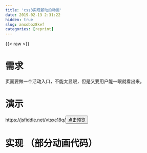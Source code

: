 ```yaml
---
title: 'css3实现颤动的动画' 
date: 2019-02-13 2:31:22
hidden: true
slug: anxoboz8kef
categories: [reprint]
---
```


{{< raw >}}

                    
<h1 id="articleHeader0">需求</h1>
<p>页面要做一个活动入口，不能太显眼，但是又要用户能一眼就看出来。</p>
<h1 id="articleHeader1">演示</h1>
<p><a href="https://jsfiddle.net/vtsxc18q/" rel="nofollow noreferrer" target="_blank">https://jsfiddle.net/vtsxc18q/</a><button class="btn btn-xs btn-default ml10 preview" data-url="vtsxc18q/" data-typeid="0">点击预览</button></p>
<h1 id="articleHeader2">实现 （部分动画代码）</h1>
<div class="widget-codetool" style="display:none;">
      <div class="widget-codetool--inner">
      <span class="selectCode code-tool" data-toggle="tooltip" data-placement="top" title="" data-original-title="全选"></span>
      <span type="button" class="copyCode code-tool" data-toggle="tooltip" data-placement="top" data-clipboard-text="@keyframes chanDong {
            5% {
                -webkit-transform: scale3d(1, 1, 1) rotate3d(0, 0, 1, -10deg);
                transform: scale3d(1, 1, 1) rotate3d(0, 0, 1, -10deg);
            }
            6%,
            8%,
            10%,
            12% {
                -webkit-transform: scale3d(1.1, 1.1, 1.1) rotate3d(0, 0, 1, 10deg);
                transform: scale3d(1.1, 1.1, 1.1) rotate3d(0, 0, 1, 10deg);
            }

            7%,
            9%,
            11% {
                -webkit-transform: scale3d(1.1, 1.1, 1.1) rotate3d(0, 0, 1, -10deg);
                transform: scale3d(1.1, 1.1, 1.1) rotate3d(0, 0, 1, -10deg);
            }

            13% {
                -webkit-transform: scale3d(1, 1, 1);
                transform: scale3d(1, 1, 1);
            }

        }" title="" data-original-title="复制"></span>
      <span type="button" class="saveToNote code-tool" data-toggle="tooltip" data-placement="top" title="" data-original-title="放进笔记"></span>
      </div>
      </div><pre class="hljs css"><code>@<span class="hljs-keyword">keyframes</span> chanDong {
            5% {
                <span class="hljs-attribute">-webkit-transform</span>: <span class="hljs-built_in">scale3d</span>(1, 1, 1) <span class="hljs-built_in">rotate3d</span>(0, 0, 1, -10deg);
                <span class="hljs-attribute">transform</span>: <span class="hljs-built_in">scale3d</span>(1, 1, 1) <span class="hljs-built_in">rotate3d</span>(0, 0, 1, -10deg);
            }
            6%,
            8%,
            10%,
            12% {
                <span class="hljs-attribute">-webkit-transform</span>: <span class="hljs-built_in">scale3d</span>(1.1, 1.1, 1.1) <span class="hljs-built_in">rotate3d</span>(0, 0, 1, 10deg);
                <span class="hljs-attribute">transform</span>: <span class="hljs-built_in">scale3d</span>(1.1, 1.1, 1.1) <span class="hljs-built_in">rotate3d</span>(0, 0, 1, 10deg);
            }

            7%,
            9%,
            11% {
                <span class="hljs-attribute">-webkit-transform</span>: <span class="hljs-built_in">scale3d</span>(1.1, 1.1, 1.1) <span class="hljs-built_in">rotate3d</span>(0, 0, 1, -10deg);
                <span class="hljs-attribute">transform</span>: <span class="hljs-built_in">scale3d</span>(1.1, 1.1, 1.1) <span class="hljs-built_in">rotate3d</span>(0, 0, 1, -10deg);
            }

            13% {
                <span class="hljs-attribute">-webkit-transform</span>: <span class="hljs-built_in">scale3d</span>(1, 1, 1);
                <span class="hljs-attribute">transform</span>: <span class="hljs-built_in">scale3d</span>(1, 1, 1);
            }

        }</code></pre>
<h1 id="articleHeader3">Github 代码</h1>
<p><a href="https://github.com/lmxdawn/test/blob/master/html/%E9%A2%A4%E5%8A%A8%E7%9A%84%E5%8A%A8%E7%94%BB.html" rel="nofollow noreferrer" target="_blank">https://github.com/lmxdawn/te...</a></p>
<h1 id="articleHeader4">另附一个 vue 搭建的后台管理</h1>
<p>另附一个 vue 搭建的后台管理 <a href="https://segmentfault.com/a/1190000015619977">https://segmentfault.com/a/11...</a></p>

                
{{< /raw >}}

# 版权声明
本文资源来源互联网，仅供学习研究使用，版权归该资源的合法拥有者所有，

本文仅用于学习、研究和交流目的。转载请注明出处、完整链接以及原作者。

原作者若认为本站侵犯了您的版权，请联系我们，我们会立即删除！

## 原文标题
css3实现颤动的动画

## 原文链接
[https://segmentfault.com/a/1190000016735426](https://segmentfault.com/a/1190000016735426)

